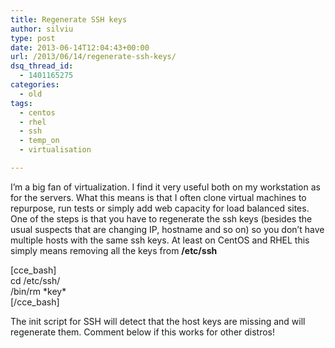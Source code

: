 ```yaml
---
title: Regenerate SSH keys
author: silviu
type: post
date: 2013-06-14T12:04:43+00:00
url: /2013/06/14/regenerate-ssh-keys/
dsq_thread_id:
  - 1401165275
categories:
  - old
tags:
  - centos
  - rhel
  - ssh
  - temp_on
  - virtualisation

---
```

I&#8217;m a big fan of virtualization. I find it very useful both on my workstation as for the servers. What this means is that I often clone virtual machines to repurpose, run tests or simply add web capacity for load balanced sites. One of the steps is that you have to regenerate the ssh keys (besides the usual suspects that are changing IP, hostname and so on) so you don&#8217;t have multiple hosts with the same ssh keys. At least on CentOS and RHEL this simply means removing all the keys from **/etc/ssh**

[cce_bash]  
cd /etc/ssh/  
/bin/rm \*key\*  
[/cce_bash]

The init script for SSH will detect that the host keys are missing and will regenerate them. Comment below if this works for other distros!